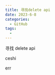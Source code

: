 ```yaml
---
title: 寻找delete api
date: 2023-6-8
categories:
  - GitHub
tags:
  -
---
```


寻找 delete api 

ceshi

err